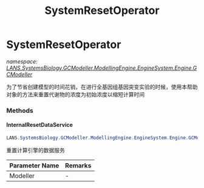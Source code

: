 ﻿---
title: SystemResetOperator
---

# SystemResetOperator
_namespace: [LANS.SystemsBiology.GCModeller.ModellingEngine.EngineSystem.Engine.GCModeller](N-LANS.SystemsBiology.GCModeller.ModellingEngine.EngineSystem.Engine.GCModeller.html)_

为了节省创建模型的时间花销，在进行全基因组基因突变实验的时候，使用本帮助对象的方法来重置代谢物的浓度为初始浓度以缩短计算时间

### Methods

#### InternalResetDataService
```csharp
LANS.SystemsBiology.GCModeller.ModellingEngine.EngineSystem.Engine.GCModeller.SystemResetOperator.InternalResetDataService(LANS.SystemsBiology.GCModeller.ModellingEngine.EngineSystem.Engine.GCModeller)
```
重置计算引擎的数据服务

|Parameter Name|Remarks|
|--------------|-------|
|Modeller|-|





